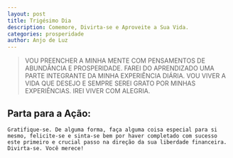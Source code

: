 ```yaml
---
layout: post
title: Trigésimo Dia
description: Comemore, Divirta-se e Aproveite a Sua Vida.
categories: prosperidade
author: Anjo de Luz
---
```


> VOU PREENCHER A MINHA MENTE COM PENSAMENTOS DE ABUNDÂNCIA E PROSPERIDADE. FAREI DO APRENDIZADO UMA PARTE INTEGRANTE DA MINHA EXPERIÊNCIA DIÁRIA. VOU VIVER A VIDA QUE DESEJO E SEMPRE SEREI GRATO POR MINHAS EXPERIÊNCIAS. IREI VIVER COM ALEGRIA. 

## Parta para a Ação:
	Gratifique-se. De alguma forma, faça alguma coisa especial para si mesmo, felicite-se e sinta-se bem por haver completado com sucesso este primeiro e crucial passo na direção da sua liberdade financeira. Divirta-se. Você merece!